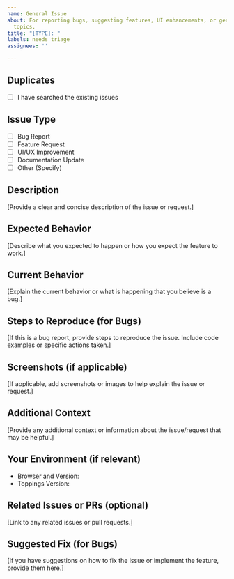 ```yaml
---
name: General Issue
about: For reporting bugs, suggesting features, UI enhancements, or general-purpose
  topics.
title: "[TYPE]: "
labels: needs triage
assignees: ''

---
```


## Duplicates
- [ ] I have searched the existing issues

## Issue Type
- [ ] Bug Report
- [ ] Feature Request
- [ ] UI/UX Improvement
- [ ] Documentation Update
- [ ] Other (Specify)

## Description
[Provide a clear and concise description of the issue or request.]

## Expected Behavior
[Describe what you expected to happen or how you expect the feature to work.]

## Current Behavior
[Explain the current behavior or what is happening that you believe is a bug.]

## Steps to Reproduce (for Bugs)
[If this is a bug report, provide steps to reproduce the issue. Include code examples or specific actions taken.]

## Screenshots (if applicable)
[If applicable, add screenshots or images to help explain the issue or request.]

## Additional Context
[Provide any additional context or information about the issue/request that may be helpful.]

## Your Environment (if relevant)
- Browser and Version:
- Toppings Version:

## Related Issues or PRs (optional)
[Link to any related issues or pull requests.]

## Suggested Fix (for Bugs)
[If you have suggestions on how to fix the issue or implement the feature, provide them here.]
